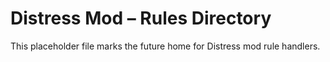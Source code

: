 # Distress Mod – Rules Directory

This placeholder file marks the future home for Distress mod rule handlers.
